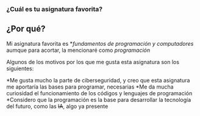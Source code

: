 ### ¿Cuál es tu asignatura favorita?
##  ¿Por qué?
Mi asignatura favorita es **fundamentos de programación y computadores* aumque para acortar, la mencionaré como *programación*

 Algunos de los motivos por los que me gusta esta asignatura son los siguientes:


  <!--UL-->

*Me gusta mucho la parte de ciberseguridad, y creo que esta asignatura me aportaría las bases para programar, necesarias
*Me da mucha curiosidad el funcionamiento de los códigos y lenguajes de programación
*Considero que la programación es la base para desarrollar la tecnología del futuro, como las ~~IA~~, algo ya presente 

